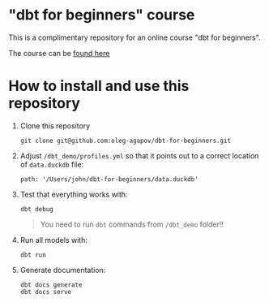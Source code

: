 # "dbt for beginners" course

This is a complimentary repository for an online course "dbt for beginners".

The course can be [found here](https://dataschool.alterclass.school/courses/dbt-for-beginners-352402536678818389)

# How to install and use this repository

1. Clone this repository
    ```
    git clone git@github.com:oleg-agapov/dbt-for-beginners.git
    ```
1. Adjust `/dbt_demo/profiles.yml` so that it points out to a correct location of `data.duckdb` file:
    ```
    path: '/Users/john/dbt-for-beginners/data.duckdb'
    ```
1. Test that everything works with:
    ```
    dbt debug
    ```
    > You need to run `dbt` commands from `/dbt_demo` folder!!
1. Run all models with:
    ```
    dbt run
    ```
1. Generate documentation:
    ```
    dbt docs generate
    dbt docs serve
    ```
